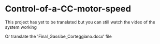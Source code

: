 # Control-of-a-CC-motor-speed


This project has yet to be translated but you can still watch the video of the system working 

Or translate the 'Final_Gassibe_Corteggiano.docx' file

